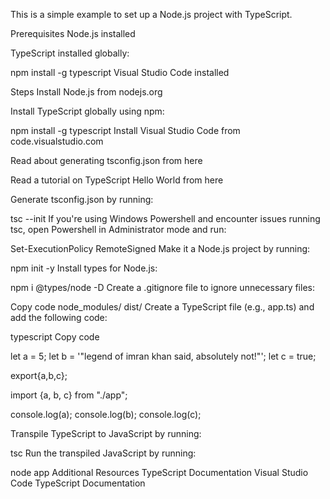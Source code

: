 This is a simple example to set up a Node.js project with TypeScript.

Prerequisites
Node.js installed

TypeScript installed globally:

npm install -g typescript
Visual Studio Code installed

Steps
Install Node.js from nodejs.org

Install TypeScript globally using npm:

npm install -g typescript
Install Visual Studio Code from code.visualstudio.com

Read about generating tsconfig.json from here

Read a tutorial on TypeScript Hello World from here

Generate tsconfig.json by running:

tsc --init
If you're using Windows Powershell and encounter issues running tsc, open Powershell in Administrator mode and run:

Set-ExecutionPolicy RemoteSigned
Make it a Node.js project by running:

npm init -y
Install types for Node.js:

npm i @types/node -D
Create a .gitignore file to ignore unnecessary files:

Copy code
node_modules/
dist/
Create a TypeScript file (e.g., app.ts) and add the following code:

typescript
Copy code

let a  = 5;
let b = '"legend of imran khan said, absolutely not!"';
let c = true;

export{a,b,c};


import {a, b, c} from "./app";

console.log(a);
console.log(b);
console.log(c);

Transpile TypeScript to JavaScript by running:

tsc
Run the transpiled JavaScript by running:

node app
Additional Resources
TypeScript Documentation
Visual Studio Code TypeScript Documentation